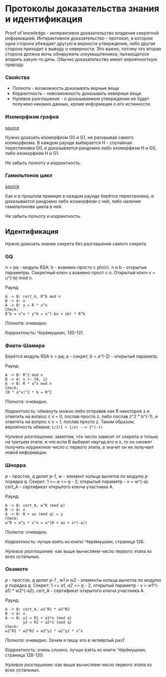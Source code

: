 # Протоколы доказательства знания и идентификация

Proof of knowledge - интерактивое доказательство владения секретной информацией.
Интерактивное доказательство - протокол,
в котором одна сторона убеждает другую в верности утверждения,
либо другая сторона приходит к выводу о неверности.
Это важно, потому что вторая сторона должна мочь обнаружить злоумышленника,
пытающегося впарить какую-то дичь.
Обычно доказательство имеет вероятностную природу.

### Свойства

* Полнота - возможность доказывать верные вещи
* Корректность - невозможность доказывать неверные вещи
* Нулевое разглашение - о доказываемом утверждении не будет получено никаких данных,
  кроме информации о его истинности.

### Изоморфизм графов

[source](https://neerc.ifmo.ru/wiki/index.php?title=Доказательства_с_нулевым_разглашением)

Нужно доказать изоморфизм G0 и G1, не раскрывая самого изоморфизма.
В каждом раунде выбирается Н - случайная перестановка G0,
и доказывается рандомно либо изоморфизм Н и G0, либо изоморфизм Н и G1.

Не забыть полноту и корректность.

### Гамильтонов цикл

[source](https://ru.wikipedia.org/wiki/Доказательство_с_нулевым_разглашением#Гамильтонов_цикл_для_больших_графов)

Как и в прошлом примере в каждом раунде берётся перестановка,
и доказывактся рандомно либо изоморфизм с ней, либо наличие гамильтонова цикла в ней.

Не забыть полноту и корректность.

## Идентификация

Нужно доказать знание секрета без разглашения самого секрета

### GQ

n = pq - модуль RSA; b - взаимно просто с phi(n). n и b - открытые параметры.
Секретный ключ u взаимно прост с n.
Открытый ключ v = u^(-b) mod n.

Раунд:
```
A -> B: cert_A, R^b mod n
B -> A: x
A -> B: y = R * u^x
Check:
R^b = v^x * y^b = u^(-bx + xb) * R^b
```

_Полнота:_ очевидно.

_Корректонсть:_ Черёмушкин, 130-131.


### Фиата-Шамира

Берётся модуль RSA n = pq; a - секрет, b = a^(-2) - открытый параметр.

Раунд:
```
A -> B: R^2 mod n
B -> A: x <- {0, 1}
A -> B: R * a^x mod n
Check:
(R * a^x)^2 * b = R^2
```

_Полнота:_ очевидно.

_Корректность:_ обмануть можно либо
отправив как R некоторое z и ответить на вопрос с х = 0, послав просто z,
либо послав z^2 * b^(-1), и ответить на вопрос с x = 1, послав просто z.
Таким образом, вероятность обмана: `1/2(1 + 1/n) --> 2^(-t)`

_Нулевое разглашение:_ заметим, что число зависит от секрета _а_ только на
третьем этапе, и что если В выберет наугад его и _х_, то он сможет получить
корректное число с первого этапа, а значит он не получает новой информации.

### Шнорра

_p_ - простое, _q_ делит _p-1_, _w_ - элемент кольца вычетов по модулю _р_ порядка _q_.
Секрет: 1 <= _a_ <= q - 2, открытый параметр - _v_ = w^(-a).
cert_A - сертификат открытого ключа участника А.

Раунд:
```
A -> B: cert_A, w^R (mod p)
B -> A: x
A -> B: R + ax (mod q) = y
Check:
w^R = w^y * v^x = w^(R + ax + x*(-a))
```

_Полнота:_ очевидно.

_Корректность:_ лучше взять из книги: Черёмушкин, страница 126.

_Нулевое разглашение:_ как выше вычисляем число первого этапа из всех остальных.

### Окамото

_p_ - простое, _q_ делит _p-1_
, _w1_ и _w2_ - элементы кольца вычетов по модулю _р_ порядка _q_.
Секрет: 1 <= _a1_, _a2_ <= q - 2, открытый параметр - _v_ = w1^(-a1) * w2^(-a2).
cert_A - сертификат открытого ключа участника А.

Раунд:
```
A -> B: cert_A, w1^R1 * w2^R2
B -> A: x
A -> B: y1 = R1 + a1*x (mod q)
        y2 = R2 + a2*x (mod q)
Check:
w1^R1 * w2^R2 = w1^y1 * w2^y2 * v^x
```
_Полнота:_ очевидно. Зачем я пишу это в четвёртый раз?

_Корректность:_ очень сложно, лучше взять из книги: Черёмушкин, страница 128-130.

_Нулевое разглашение:_ как выше вычисляем число первого этапа из всех остальных.
